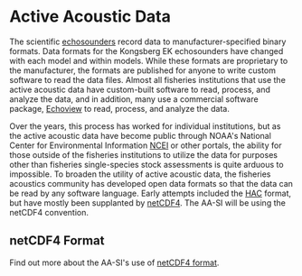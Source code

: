 # Active Acoustic Data
The scientific [echosounders](https://github.com/nmfs-ost/AA-SI_onboarding/tree/main/Instruments) record data to manufacturer-specified binary formats. Data formats for the Kongsberg EK echosounders have changed with each model and within models. While these formats are proprietary to the manufacturer, the formats are published for anyone to write custom software to read the data files. Almost all fisheries institutions that use the active acoustic data have custom-built software to read, process, and analyze the data, and in addition, many use a commercial software package, [Echoview](https://echoview.com/) to read, process, and analyze the data. 
  
Over the years, this process has worked for individual institutions, but as the active acoustic data have become public through NOAA's National Center for Environmental Information [NCEI](https://www.ncei.noaa.gov/products/water-column-sonar-data) or other portals, the ability for those outside of the fisheries institutions to utilize the data for purposes other than fisheries single-species stock assessments is quite arduous to impossible. To broaden the utility of active acoustic data, the fisheries acoustics community has developed open data formats so that the data can be read by any software language. Early attempts included the [HAC](https://ices-library.figshare.com/articles/report/Description_of_the_ICES_HAC_Standard_Data_Exchange_Format_Version_1_60/18624254?file=33403313) format, but have mostly been supplanted by [netCDF4](https://www.unidata.ucar.edu/software/netcdf/conventions.html). The AA-SI will be using the netCDF4 convention.

## netCDF4 Format
Find out more about the AA-SI's use of [netCDF4 format](https://github.com/nmfs-ost/AA-SI_onboarding/tree/main/netCDF4_Format).

